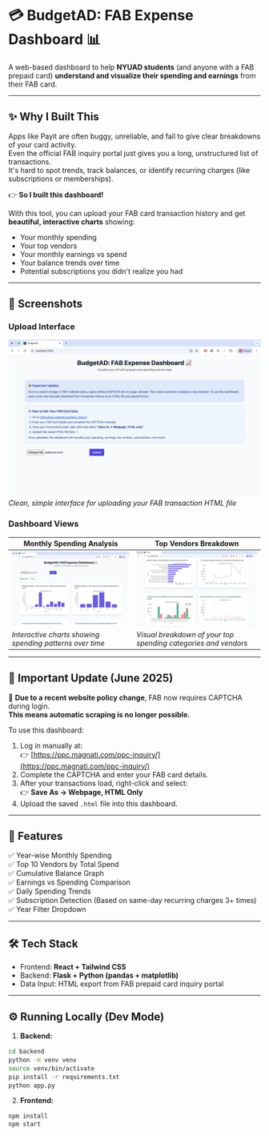 # 💳 BudgetAD: FAB Expense Dashboard 📊
A web-based dashboard to help **NYUAD students** (and anyone with a FAB prepaid card) **understand and visualize their spending and earnings** from their FAB card.

---

## ✨ Why I Built This
Apps like Payit are often buggy, unreliable, and fail to give clear breakdowns of your card activity.  
Even the official FAB inquiry portal just gives you a long, unstructured list of transactions.  
It's hard to spot trends, track balances, or identify recurring charges (like subscriptions or memberships).  

👉 **So I built this dashboard!**  

With this tool, you can upload your FAB card transaction history and get **beautiful, interactive charts** showing:
- Your monthly spending
- Your top vendors
- Your monthly earnings vs spend
- Your balance trends over time
- Potential subscriptions you didn't realize you had


---

## 📸 Screenshots

### Upload Interface
![Upload Page](screenshots/budgetadss4.png)
*Clean, simple interface for uploading your FAB transaction HTML file*

### Dashboard Views
| Monthly Spending Analysis | Top Vendors Breakdown |
|---------------------------|----------------------|
| ![Dashboard Screenshot 1](screenshots/budgetadss2.png) | ![Dashboard Screenshot 2](screenshots/budgetadss3.png) |
| *Interactive charts showing spending patterns over time* | *Visual breakdown of your top spending categories and vendors* |

---

## 📢 Important Update (June 2025)
🔐 **Due to a recent website policy change**, FAB now requires CAPTCHA during login.  
**This means automatic scraping is no longer possible.**

To use this dashboard:
1. Log in manually at:  
👉 [https://ppc.magnati.com/ppc-inquiry/](https://ppc.magnati.com/ppc-inquiry/)
2. Complete the CAPTCHA and enter your FAB card details.
3. After your transactions load, right-click and select:  
👉 **Save As → Webpage, HTML Only**
4. Upload the saved `.html` file into this dashboard.


---

## 🚀 Features
✅ Year-wise Monthly Spending  
✅ Top 10 Vendors by Total Spend  
✅ Cumulative Balance Graph  
✅ Earnings vs Spending Comparison  
✅ Daily Spending Trends  
✅ Subscription Detection (Based on same-day recurring charges 3+ times)  
✅ Year Filter Dropdown  

---

## 🛠️ Tech Stack
- Frontend: **React + Tailwind CSS**
- Backend: **Flask + Python (pandas + matplotlib)**
- Data Input: HTML export from FAB prepaid card inquiry portal

---

## ⚙️ Running Locally (Dev Mode)
1. **Backend:**
  ```bash
  cd backend
  python -m venv venv
  source venv/bin/activate
  pip install -r requirements.txt
  python app.py
```
2. **Frontend:**
  ```cd frontend
npm install
npm start
```


